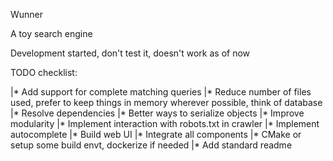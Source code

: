 Wunner

A toy search engine

Development started, don't test it, doesn't work as of now

TODO checklist:

|* Add support for complete matching queries
|* Reduce number of files used, prefer to keep things in memory wherever possible, think of database
|* Resolve dependencies
|* Better ways to serialize objects
|* Improve modularity
|* Implement interaction with robots.txt in crawler
|* Implement autocomplete
|* Build web UI
|* Integrate all components
|* CMake or setup some build envt, dockerize if needed
|* Add standard readme
